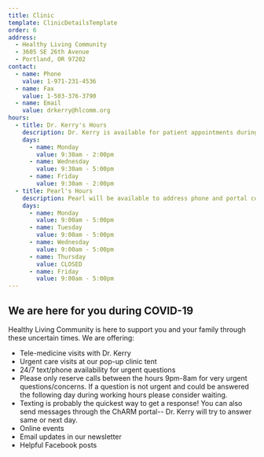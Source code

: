 ```yaml
---
title: Clinic
template: ClinicDetailsTemplate
order: 6
address:
  - Healthy Living Community
  - 3605 SE 26th Avenue
  - Portland, OR 97202
contact:
  - name: Phone
    value: 1-971-231-4536
  - name: Fax
    value: 1-503-376-3790
  - name: Email
    value: drkerry@hlcomm.org
hours:
  - title: Dr. Kerry's Hours
    description: Dr. Kerry is available for patient appointments during the following hours
    days:
      - name: Monday
        value: 9:30am - 2:00pm
      - name: Wednesday
        value: 9:30am - 5:00pm
      - name: Friday
        value: 9:30am - 2:00pm
  - title: Pearl's Hours
    description: Pearl will be available to address phone and portal communication and walk-in needs during these times
    days:
      - name: Monday
        value: 9:00am - 5:00pm
      - name: Tuesday
        value: 9:00am - 5:00pm
      - name: Wednesday
        value: 9:00am - 5:00pm
      - name: Thursday
        value: CLOSED
      - name: Friday
        value: 9:00am - 5:00pm
---
```


<section>

## We are here for you during COVID-19

Healthy Living Community is here to support you and your family through these uncertain times. We are offering:

- Tele-medicine visits with Dr. Kerry
- Urgent care visits at our pop-up clinic tent
- 24/7 text/phone availability for urgent questions
- Please only reserve calls between the hours 9pm-8am for very urgent questions/concerns. If a question is not urgent and could be answered the following day during working hours please consider waiting.
- Texting is probably the quickest way to get a response! You can also send messages through the ChARM portal-- Dr. Kerry will try to answer same or next day.
- Online events
- Email updates in our newsletter
- Helpful Facebook posts

</section>